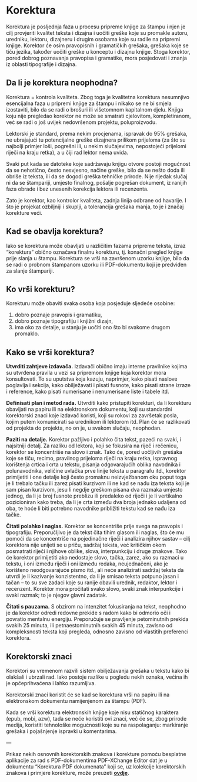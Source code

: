 # Korektura

Korektura je posljednja faza u procesu pripreme knjige za štampu i njen je cilj provjeriti kvalitet teksta i dizajna i uočiti greške koje su promakle autoru, uredniku, lektoru, dizajneru i drugim osobama koje su radile na pripremi knjige. Korektor će osim pravopisnih i gramatičkih grešaka, grešaka koje se tiču jezika, također uočiti greške u konceptu i dizajnu knjige. Stoga korektor, pored dobrog poznavanja pravopisa i gramatike, mora posjedovati i znanja iz oblasti tipografije i dizajna.

## Da li je korektura neophodna?

Korektura = kontrola kvaliteta. Zbog toga je kvalitetna korektura nesumnjivo esencijalna faza u pripremi knjige za štampu i nikako se ne bi smjela izostaviti, bilo da se radi o brošuri ili višetomnom kapitalnom djelu. Knjiga koju nije pregledao korektor ne može se smatrati cjelovitom, kompletiranom, već se radi o još uvijek nedovršenom projektu, poluproizvodu.

Lektorski je standard, prema nekim procjenama, ispravak do 95% grešaka, ne ubrajajući tu potencijalne greške dizajnera prilikom prijeloma \(za što su najbolji primjer loši, pogrešni ili, u nekim slučajevima, nepostojeći prijelomi riječi na kraju retka\), a u čiji rad lektor nema uvida.

Svaki put kada se datoteke koje sadržavaju knjigu otvore postoji mogućnost da se nehotično, često nesvjesno, načine greške, bilo da se nešto doda ili obriše iz teksta, ili da se dogodi greška tehničke prirode. Nije rijedak slučaj ni da se štampariji, umjesto finalnog, pošalje pogrešan dokument, iz ranijih faza obrade i bez unesenih korekcija lektora ili recenzenta.

Zato je korektor, kao kontrolor kvaliteta, zadnja linija odbrane od havarije. I što je projekat ozbiljniji i skuplji, a tolerancija grešaka manja, to je i značaj korekture veći.

## Kad se obavlja korektura?

Iako se korektura može obavljati u različitim fazama pripreme teksta, izraz “korektura” obično označava finalnu korekturu, tj. konačni pregled knjige prije slanja u štampu. Korektura se vrši na završenom uzorku knjige, bilo da se radi o probnom štampanom uzorku ili PDF-dokumentu koji je predviđen za slanje štampariji.

## Ko vrši korekturu?

Korekturu može obaviti svaka osoba koja posjeduje sljedeće osobine:

1. dobro poznaje pravopis i gramatiku,
2. dobro poznaje tipografiju i knjižni dizajn,
3. ima oko za detalje, u stanju je uočiti ono što bi svakome drugom promaklo.

## Kako se vrši korektura?

**Utvrditi zahtjeve izdavača.** Izdavači obično imaju interne pravilnike kojima su utvrđena pravila u vezi sa pripremom knjige koja korektor mora konsultovati. To su uputstva koja kazuju, naprimjer, kako pisati naslove poglavlja i sekcija, kako obilježavati i pisati fusnote, kako pisati strane izraze i reference, kako pisati numerisane i nenumerisane liste i tabele itd.

**Definisati plan i metod rada.** Utvrditi kako pristupiti korekturi, da li korekturu obavljati na papiru ili na elektronskom dokumentu, koji su standardni korektorski znaci koje izdavač koristi, koji su rokovi za završetak posla, kojim putem komunicirati sa urednikom ili lektorom itd. Plan će se razlikovati od projekta do projekta, no on je, u svakom slučaju, neophodan.

**Paziti na detalje.** Korektor pažljivo i polahko čita tekst, pazeći na svaki, i najsitniji detalj. Za razliku od lektora, koji se fokusira na riječ i rečenicu, korektor se koncentriše na slovo i znak. Tako će, pored uočljivih grešaka koje se tiču, recimo, pravilnog prijeloma riječi na kraju retka, ispravnog korištenja crtica i crta u tekstu, pisanja odgovarajućih oblika navodnika i polunavodnika, veličine uvlačka prve linije teksta u paragrafu itd., korektor primijetiti i one detalje koji često promaknu neizvježbanom oku poput toga je li trebalo tačku ili zarez pisati kurzivom ili ne kad se nađu iza teksta koji je sam pisan kurzivom, jesu li negdje greškom pisana dva razmaka umjesto jednog, da li je broj fusnote preblizu ili predaleko od riječi i je li vertikalno pozicioniran kako treba, da li je crta između dva broja jednako udaljena od oba, te hoće li biti potrebno navodnike približiti tekstu kad se nađu iza tačke.

**Čitati polahko i naglas.** Korektor se koncentriše prije svega na pravopis i tipografiju. Preporučljivo je da tekst čita tihim glasom ili naglas, što će mu pomoći da se koncentriše na pojedinačne riječi i analizira njihov sastav – cilj korektora nije unijeti se u priču, sadržaj teksta, već kritičkim okom posmatrati riječi i njihove oblike, slova, interpunkciju i druge znakove. Tako će korektor primijetiti ako nedostaje slovo, tačka, zarez, ako su razmaci u tekstu, i oni između riječi i oni između redaka, neujednačeni, ako je korišteno neodgovarajuće pismo itd., ali neće analizirati sadržaj teksta da utvrdi je li kazivanje konzistentno, da li je smisao teksta potpuno jasan i tačan – to su sve zadaci koje su ranije obavili urednik, redaktor, lektor i recenzent. Korektor mora pročitati svako slovo, svaki znak interpunkcije i svaki razmak; to je njegov glavni zadatak.

**Čitati s pauzama.** S obzirom na intenzitet fokusiranja na tekst, neophodno je da korektor odredi redovne prekide s radom kako bi odmorio oči i povratio mentalnu energiju. Preporučuje se pravljenje petominutnih prekida svakih 25 minuta, ili petnaestominutnih svakih 45 minuta, zavisno od kompleksnosti teksta koji pregleda, odnosno zavisno od vlastitih preferenci korektora.

## Korektorski znaci

Korektori su vremenom razvili sistem obilježavanja grešaka u tekstu kako bi olakšali i ubrzali rad. Iako postoje razlike u pogledu nekih oznaka, većina ih je općeprihvaćena i lahko razumljiva.

Korektorski znaci koristit će se kad se korektura vrši na papiru ili na elektronskom dokumentu namijenjenom za štampu \(PDF\).

Kada se vrši korektura elektronskih knjige koje nisu statičnog karaktera \(epub, mobi, azw\), tada se neće koristiti ovi znaci, već će se, zbog prirode medija, koristiti tehnološke mogućnosti koje su na raspolaganju: markiranje grešaka i pojašnjenje ispravki u komentarima.

—

Prikaz nekih osnovnih korektorskih znakova i korekture pomoću besplatne aplikacije za rad s PDF-dokumentima PDF-XChange Editor dat je u dokumentu “Korektura PDF dokumenata” koji se, uz kolekcije korektorskih znakova i primjere korekture, može preuzeti [**ovdje**](https://www.dropbox.com/sh/xz1cmcfs7dixq3e/AAAW9-OrEf92Ei3Xlggxa4yya?dl=0).

